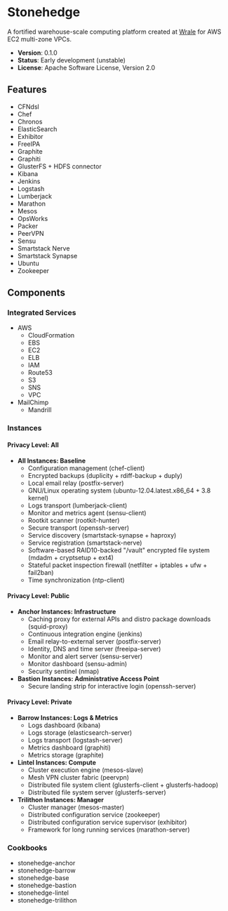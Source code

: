 Stonehedge
==========

A fortified warehouse-scale computing platform created at [Wrale](https://www.linkedin.com/in/jmdots) for AWS EC2 multi-zone VPCs.

- **Version**: 0.1.0
- **Status**: Early development (unstable)
- **License**: Apache Software License, Version 2.0

Features
--------

- CFNdsl
- Chef
- Chronos
- ElasticSearch
- Exhibitor
- FreeIPA
- Graphite
- Graphiti
- GlusterFS + HDFS connector
- Kibana
- Jenkins
- Logstash
- Lumberjack
- Marathon
- Mesos
- OpsWorks
- Packer
- PeerVPN
- Sensu
- Smartstack Nerve
- Smartstack Synapse
- Ubuntu
- Zookeeper


Components
----------

### Integrated Services

- AWS
  - CloudFormation
  - EBS
  - EC2
  - ELB
  - IAM
  - Route53
  - S3
  - SNS
  - VPC
- MailChimp
  - Mandrill


### Instances

#### Privacy Level: All

  - **All Instances: Baseline**
    - Configuration management (chef-client)
    - Encrypted backups (duplicity + rdiff-backup + duply)
    - Local email relay (postfix-server)
    - GNU/Linux operating system (ubuntu-12.04.latest.x86_64 + 3.8 kernel)
    - Logs transport (lumberjack-client)
    - Monitor and metrics agent (sensu-client)
    - Rootkit scanner (rootkit-hunter)
    - Secure transport (openssh-server)
    - Service discovery (smartstack-synapse + haproxy)
    - Service registration (smartstack-nerve)
    - Software-based RAID10-backed "/vault" encrypted file system (mdadm + cryptsetup + ext4)
    - Stateful packet inspection firewall (netfilter + iptables + ufw + fail2ban)
    - Time synchronization (ntp-client)

#### Privacy Level: Public

  - **Anchor Instances: Infrastructure**
    - Caching proxy for external APIs and distro package downloads (squid-proxy)
    - Continuous integration engine (jenkins)
    - Email relay-to-external server (postfix-server)
    - Identity, DNS and time server (freeipa-server)
    - Monitor and alert server (sensu-server)
    - Monitor dashboard (sensu-admin)
    - Security sentinel (nmap)
  - **Bastion Instances: Administrative Access Point**
    - Secure landing strip for interactive login (openssh-server)

#### Privacy Level: Private

  - **Barrow Instances: Logs & Metrics**
    - Logs dashboard (kibana)
    - Logs storage (elasticsearch-server)
    - Logs transport (logstash-server)
    - Metrics dashboard (graphiti)
    - Metrics storage (graphite)
  - **Lintel Instances: Compute**
    - Cluster execution engine (mesos-slave)
    - Mesh VPN cluster fabric (peervpn)
    - Distributed file system client (glusterfs-client + glusterfs-hadoop)
    - Distributed file system server (glusterfs-server)
  - **Trilithon Instances: Manager**
    - Cluster manager (mesos-master)
    - Distributed configuration service (zookeeper)
    - Distributed configuration service supervisor (exhibitor)
    - Framework for long running services (marathon-server)


### Cookbooks
  - stonehedge-anchor
  - stonehedge-barrow
  - stonehedge-base
  - stonehedge-bastion
  - stonehedge-lintel
  - stonehedge-trilithon
